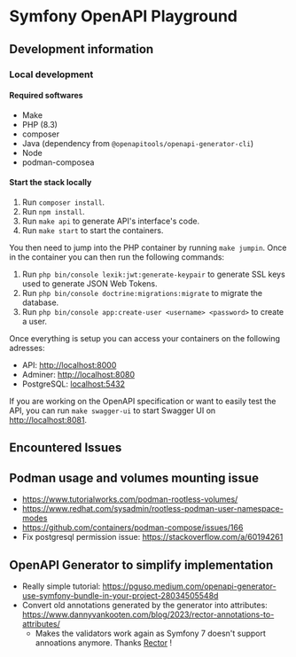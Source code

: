 # Symfony OpenAPI Playground

## Development information

### Local development

#### Required softwares

- Make
- PHP (8.3)
- composer
- Java (dependency from `@openapitools/openapi-generator-cli`)
- Node
- podman-composea

#### Start the stack locally

1. Run `composer install`.
2. Run `npm install`.
3. Run `make api` to generate API's interface's code.
4. Run `make start` to start the containers.

You then need to jump into the PHP container by running `make jumpin`.
Once in the container you can then run the following commands:

1. Run `php bin/console lexik:jwt:generate-keypair` to generate SSL keys used to
   generate JSON Web Tokens.
2. Run `php bin/console doctrine:migrations:migrate` to migrate the database.
3. Run `php bin/console app:create-user <username> <password>` to create a user.

Once everything is setup you can access your containers on the following
adresses:

- API: <http://localhost:8000>
- Adminer: <http://localhost:8080>
- PostgreSQL: <localhost:5432>

If you are working on the OpenAPI specification or want to easily test the API,
you can run `make swagger-ui` to start Swagger UI on <http://localhost:8081>.


## Encountered Issues

## Podman usage and volumes mounting issue

- <https://www.tutorialworks.com/podman-rootless-volumes/>
- <https://www.redhat.com/sysadmin/rootless-podman-user-namespace-modes>
- <https://github.com/containers/podman-compose/issues/166>
- Fix postgresql permission issue: <https://stackoverflow.com/a/60194261>

## OpenAPI Generator to simplify implementation

- Really simple tutorial: <https://pguso.medium.com/openapi-generator-use-symfony-bundle-in-your-project-28034505548d>
- Convert old annotations generated by the generator into attributes: <https://www.dannyvankooten.com/blog/2023/rector-annotations-to-attributes/>
  - Makes the validators work again as Symfony 7 doesn't support annoations
    anymore. Thanks [Rector](https://github.com/rectorphp/rector) !
